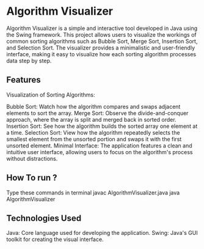 # Algorithm Visualizer

  Algorithm Visualizer is a simple and interactive tool developed in Java using the Swing framework. This project allows users to visualize the workings of common sorting algorithms such as Bubble Sort, Merge Sort, Insertion Sort, and Selection Sort. The visualizer provides a minimalistic and user-friendly interface, making it easy to visualize how each sorting algorithm processes data step by step.

## Features

  Visualization of Sorting Algorithms:

  Bubble Sort: Watch how the algorithm compares and swaps adjacent elements to sort the array.
  Merge Sort: Observe the divide-and-conquer approach, where the array is split and merged back in sorted order.
  Insertion Sort: See how the algorithm builds the sorted array one element at a time.
  Selection Sort: View how the algorithm repeatedly selects the smallest element from the unsorted portion and swaps it with the first unsorted element.
  Minimal Interface: The application features a clean and intuitive user interface, allowing users to focus on the algorithm's process without distractions.

## How To run ?

  Type these commands in terminal
  javac AlgorithmVisualizer.java
  java AlgorithmVisualizer

## Technologies Used

   Java: Core language used for developing the application. 
   Swing: Java's GUI toolkit for creating the visual interface.
